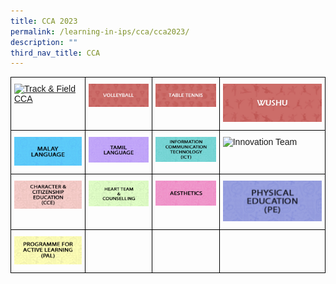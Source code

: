 ```yaml
---
title: CCA 2023
permalink: /learning-in-ips/cca/cca2023/
description: ""
third_nav_title: CCA
---
```

<style type="text/css">
.tg  {border-collapse:collapse;border-spacing:0;}
.tg td{border-color:black;border-style:solid;border-width:1px;font-family:Arial, sans-serif;font-size:14px;
  overflow:hidden;padding:10px 5px;word-break:normal;}
.tg th{border-color:black;border-style:solid;border-width:1px;font-family:Arial, sans-serif;font-size:14px;
  font-weight:normal;overflow:hidden;padding:10px 5px;word-break:normal;}
.tg .tg-0lax{text-align:left;vertical-align:top}
</style>
<a href="https://sites.google.com/moe.edu.sg/ips-vb-cca/home">
			</a><table class="tg">
<thead>
  <tr>
    <th class="tg-0lax">
			<a href="https://sites.google.com/moe.edu.sg/ips-tnf-cca/home"><img width="127" alt="Track &amp; Field CCA" src="https://staging.d3nhhzbd955diy.amplifyapp.com/images/Track%20&amp;%20Field%20CCA.jpg"></a></th>
    <th class="tg-0lax"><img width="126" alt="Volleyball CCA" src="/images/Volleyball%20CCA.jpg"></th>
	<th class="tg-0lax">
				<a href="https://sites.google.com/moe.edu.sg/ips-tbtn-cca/home"><img width="127" alt="Table Tennis CCA" src="/images/Table%20Tennis%20CCA.jpg"></a></th>
    <th class="tg-0lax"><img width="188" alt="Wushu CCA" src="/images/Wushu%20CCA.jpg"></th>
  </tr>
</thead>
<tbody>
  <tr>
    <td class="tg-0lax"><img width="127" alt="Malay Language Department" src="/images/Malay%20Language%20Department.jpg"></td>
    <td class="tg-0lax"><img width="127" alt="Tamil Language Department" src="/images/Tamil%20Language%20Department.jpg"></td>
    <td class="tg-0lax"><img width="126" alt="Information Communication Technology (ICT)" src="/images/Information%20Communication%20Technology%20(ICT).jpg"></td>
    <td class="tg-0lax"><img width="188" alt="Innovation Team" src="https://innovapri.moe.edu.sg/wp-content/uploads/2020/12/8-350pxX150px_innovation.jpg"></td>
  </tr>
  <tr>
    <td class="tg-0lax"><img width="127" alt="Character &amp; Citizenship Education (CCE) Department" src="/images/Character%20&amp;%20Citizenship%20Education%20(CCE)%20Department.jpg"></td>
    <td class="tg-0lax"><img width="127" alt="Heart Team &amp; Counselling Team" src="/images/Heart%20Team%20&amp;%20Counselling%20Team.jpg"></td>
    <td class="tg-0lax"><img width="126" alt="Aesthetics Department" src="/images/Aesthetics%20Department.jpg"></td>
    <td class="tg-0lax"><img width="188" alt="Physical Education (PE) Department" src="/images/Physical%20Education%20(PE)%20Department.jpg"></td>
  </tr>
  <tr>
    <td class="tg-0lax"><img width="129" alt="Programme for Active Learning (PAL)" src="/images/Programme%20for%20Active%20Learning%20(PAL).jpg"></td>
    <td class="tg-0lax"></td>
    <td class="tg-0lax"></td>
    <td class="tg-0lax"></td>
  </tr>
</tbody>
</table><a href="https://sites.google.com/moe.edu.sg/ips-vb-cca/home">
</a>